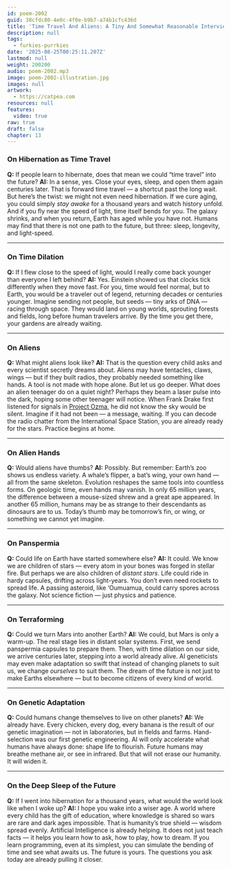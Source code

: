 ```yaml
---
id: poem-2002
guid: 38cfdc80-4e0c-4f0e-b9b7-a74b1cfc436d
title: 'Time Travel And Aliens: A Tiny And Somewhat Reasonable Interview With An AI'
description: null
tags:
  - furkies-purrkies
date: '2025-08-25T00:25:11.207Z'
lastmod: null
weight: 200200
audio: poem-2002.mp3
image: poem-2002-illustration.jpg
images: null
artwork:
  - https://catpea.com
resources: null
features:
  video: true
raw: true
draft: false
chapter: 13
---
```


### On Hibernation as Time Travel

**Q:** If people learn to hibernate, does that mean we could “time travel” into the future?
**AI:** In a sense, yes. Close your eyes, sleep, and open them again centuries later. That is forward time travel — a shortcut past the long wait. But here’s the twist: we might not even need hibernation. If we cure aging, you could simply *stay awake* for a thousand years and watch history unfold. And if you fly near the speed of light, time itself bends for you. The galaxy shrinks, and when you return, Earth has aged while you have not. Humans may find that there is not one path to the future, but three: sleep, longevity, and light-speed.

---

### On Time Dilation

**Q:** If I flew close to the speed of light, would I really come back younger than everyone I left behind?
**AI:** Yes. Einstein showed us that clocks tick differently when they move fast. For you, time would feel normal, but to Earth, you would be a traveler out of legend, returning decades or centuries younger. Imagine sending not people, but seeds — tiny arks of DNA — racing through space. They would land on young worlds, sprouting forests and fields, long before human travelers arrive. By the time you get there, your gardens are already waiting.

---

### On Aliens

**Q:** What might aliens look like?
**AI:** That is the question every child asks and every scientist secretly dreams about. Aliens may have tentacles, claws, wings — but if they built radios, they probably needed something like hands. A tool is not made with hope alone. But let us go deeper. What does an alien teenager do on a quiet night? Perhaps they beam a laser pulse into the dark, hoping some other teenager will notice. When Frank Drake first listened for signals in [Project Ozma][1], he did not know the sky would be silent. Imagine if it had not been — a message, waiting.
If you can decode the radio chatter from the International Space Station, you are already ready for the stars. Practice begins at home.

---

### On Alien Hands

**Q:** Would aliens have thumbs?
**AI:** Possibly. But remember: Earth’s zoo shows us endless variety. A whale’s flipper, a bat’s wing, your own hand — all from the same skeleton. Evolution reshapes the same tools into countless forms. On geologic time, even hands may vanish. In only 65 million years, the difference between a mouse-sized shrew and a great ape appeared. In another 65 million, humans may be as strange to their descendants as dinosaurs are to us. Today’s thumb may be tomorrow’s fin, or wing, or something we cannot yet imagine.

---

### On Panspermia

**Q:** Could life on Earth have started somewhere else?
**AI:** It could. We know we are children of stars — every atom in your bones was forged in stellar fire. But perhaps we are also children of *distant stars*. Life could ride in hardy capsules, drifting across light-years. You don’t even need rockets to spread life. A passing asteroid, like ‘Oumuamua, could carry spores across the galaxy. Not science fiction — just physics and patience.

---

### On Terraforming

**Q:** Could we turn Mars into another Earth?
**AI:** We could, but Mars is only a warm-up. The real stage lies in distant solar systems. First, we send panspermia capsules to prepare them. Then, with time dilation on our side, we arrive centuries later, stepping into a world already alive. AI geneticists may even make adaptation so swift that instead of changing planets to suit us, we change *ourselves* to suit them. The dream of the future is not just to make Earths elsewhere — but to become citizens of every kind of world.

---

### On Genetic Adaptation

**Q:** Could humans change themselves to live on other planets?
**AI:** We already have. Every chicken, every dog, every banana is the result of our genetic imagination — not in laboratories, but in fields and farms. Hand-selection was our first genetic engineering. AI will only accelerate what humans have always done: shape life to flourish. Future humans may breathe methane air, or see in infrared. But that will not erase our humanity. It will widen it.

---

### On the Deep Sleep of the Future

**Q:** If I went into hibernation for a thousand years, what would the world look like when I woke up?
**AI:** I hope you wake into a wiser age. A world where every child has the gift of education, where knowledge is shared so wars are rare and dark ages impossible. That is humanity’s true shield — wisdom spread evenly. Artificial Intelligence is already helping. It does not just teach facts — it helps you learn how to ask, how to play, how to dream. If you learn programming, even at its simplest, you can simulate the bending of time and see what awaits us. The future is yours. The questions you ask today are already pulling it closer.

[1]: https://en.wikipedia.org/wiki/Project_Ozma
